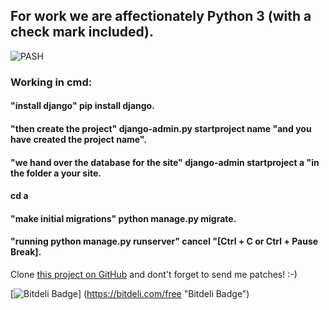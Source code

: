 ## For work we are affectionately Python 3 (with a check mark included). 
![PASH](https://aatayyab.files.wordpress.com/2016/12/71.jpg?w=656) 
### Working in cmd:
#### "install django" pip install django.
#### "then create the project" django-admin.py startproject name "and you have created the project name".
#### "we hand over the database for the site" django-admin startproject a "in the folder a your site.
#### cd a
#### "make initial migrations" python manage.py migrate.
#### "running python manage.py runserver" cancel "[Ctrl + C or Ctrl + Pause Break].


Clone [this project on GitHub][github] and dont't forget to send me patches! :-)



[github]: http://github.com/svetlyak40wt/django-perfect404/

[article]: http://www.alistapart.com/articles/perfect404/





[![Bitdeli Badge](https://d2weczhvl823v0.cloudfront.net/svetlyak40wt/django-perfect404/trend.png)]
(https://bitdeli.com/free "Bitdeli Badge")
